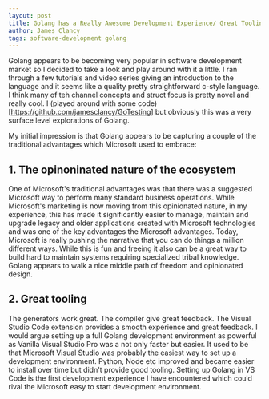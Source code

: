 ```yaml
---
layout: post
title: Golang has a Really Awesome Development Experience/ Great Tooling
author: James Clancy
tags: software-development golang 
---
```


Golang appears to be becoming very popular in software development market so I decided to take a look and play around with it a little. I ran through a few tutorials and video series giving an introduction to the language and it seems like a quality pretty straightforward c-style language. I think many of teh channel concepts and struct focus is pretty novel and really cool. I (played around with some code)[https://github.com/jamesclancy/GoTesting] but obviously this was a very surface level explorations of Golang. 

My initial impression is that Golang appears to be capturing a couple of the traditional advantages which Microsoft used to embrace:

## 1. The opinoninated nature of the ecosystem

One of Microsoft's traditional advantages was that there was a suggested Microsoft way to perform many standard business operations. While Microsoft's marketing is now moving from this opinionated nature, in my experience, this has made it significantly easier to manage, maintain and upgrade legacy and older applications created with Microsoft technologies and was one of the key advantages the Microsoft advantages. Today, Microsoft is really pushing the narrative that you can do things a million different ways. While this is fun and freeing it also can be a great way to build hard to maintain systems requiring specialized tribal knowledge. Golang appears to walk a nice middle path of freedom and opinionated design. 

## 2. Great tooling

The generators work great. The compiler give great feedback. The Visual Studio Code extension provides a smooth experience and great feedback. I would argue setting up a full Golang development environment as powerful as Vanilla Visual Studio Pro was a not only faster but easier. It used to be that Microsoft Visual Studio was probably the easiest way to set up a development environment. Python, Node etc improved and became easier to install over time but didn't provide good tooling. Setting up Golang in VS Code is the first development experience I have encountered which could rival the Microsoft easy to start development environment. 